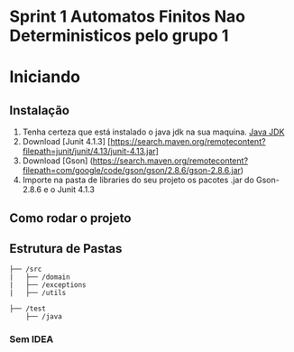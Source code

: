 # Sprint 1 Automatos Finitos Nao Deterministicos pelo grupo 1

# Iniciando

## Instalação

1. Tenha certeza que está instalado o java jdk na sua maquina. [Java JDK](https://www.oracle.com/java/technologies/javase/javase-jdk8-downloads.html)  
2. Download [Junit 4.1.3] [https://search.maven.org/remotecontent?filepath=junit/junit/4.13/junit-4.13.jar] 
3. Download [Gson] (https://search.maven.org/remotecontent?filepath=com/google/code/gson/gson/2.8.6/gson-2.8.6.jar)
4. Importe na pasta de libraries do seu projeto os pacotes .jar do Gson-2.8.6 e o Junit 4.1.3

## Como rodar o projeto



## Estrutura de Pastas

```
├── /src
|   ├── /domain
|   ├── /exceptions
|   ├── /utils

├── /test
    ├── /java
```




### Sem IDEA





